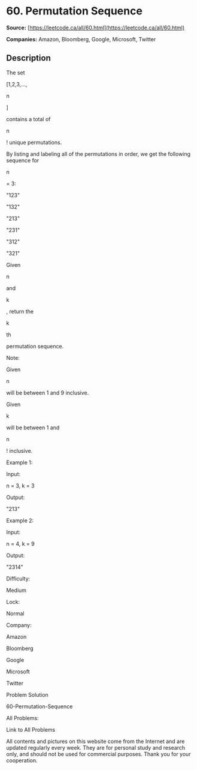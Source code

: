# 60. Permutation Sequence

**Source:** [https://leetcode.ca/all/60.html](https://leetcode.ca/all/60.html)

**Companies:** Amazon, Bloomberg, Google, Microsoft, Twitter

## Description

The set

[1,2,3,...,

n

]

contains a total of

n

! unique
        permutations.

By listing and labeling all of the permutations in order, we get the following sequence for

n

= 3:

"123"

"132"

"213"

"231"

"312"

"321"

Given

n

and

k

, return the

k

th

permutation sequence.

Note:

Given

n

will be between 1 and 9 inclusive.

Given

k

will be between 1 and

n

! inclusive.

Example 1:

Input:

n = 3, k = 3

Output:

"213"

Example 2:

Input:

n = 4, k = 9

Output:

"2314"

Difficulty:

Medium

Lock:

Normal

Company:

Amazon

Bloomberg

Google

Microsoft

Twitter

Problem Solution

60-Permutation-Sequence

All Problems:

Link to All Problems

All contents and pictures on this website come from the Internet and are updated regularly every week. They are for personal study and research only, and should not be used for commercial purposes. Thank you for your cooperation.

